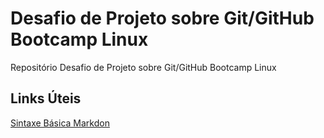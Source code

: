 # Desafio de Projeto sobre Git/GitHub Bootcamp Linux
Repositório Desafio de Projeto sobre Git/GitHub Bootcamp Linux

## Links Úteis
[Sintaxe Básica Markdon](https://www.markdownguide.org/basic-syntax)

